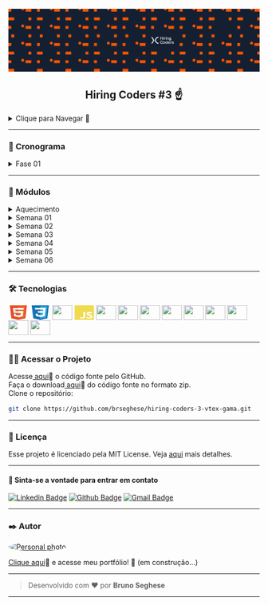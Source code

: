 <p align="center" id='top'>
    <img src="./a0_assets/banner.png">
    <h2 align="center"> Hiring Coders #3 ☝ </h2>
</p>

<details>
<summary>Clique para Navegar 🔽</summary>

- <a href="#cronograma">Cronograma</a>
- <a href="#modulos">Módulos</a>
- <a href="#tecnologias">Tecnologias</a>
- <a href="#acessar-projeto">Acessar Projeto</a>
- <a href="#licenca">Licença</a>
- <a href="#autor">Autor</a>

</details>

---

<h3 id="cronograma">📆 Cronograma</h3>

<details>
<summary>Fase 01</summary>

####

<ul>
<li>Aquecimento - 26/04/2022 a 01/05/2022</li>
<li>Semana 01 - 02/05/2022 a 08/05/2022</li>
<li>Semana 02 - 09/05/2022 a 15/05/2022</li>
<li>Semana 03 - 16/05/2022 a 22/05/2022</li>
<li>Semana 04 - 23/05/2022 a 29/05/2022</li>
<li>Semana 05 - 30/05/2022 a 05/06/2022</li>
<li>Semana 06 - 06/06/2022 a 12/06/2022</li>
</ul>

</details>

---

<h3 id="modulos">🎯​ Módulos</h3>

<details>
<summary>Aquecimento</summary>

####

- [Metodologias Ágeis](https://github.com/brseghese/hiring-coders-3-vtex-gama/tree/main/a1_metodologias_ageis)
- [Boas Práticas](https://github.com/brseghese/hiring-coders-3-vtex-gama/tree/main/a2_boas_praticas)
- [Estrutura de Dados](https://github.com/brseghese/hiring-coders-3-vtex-gama/tree/main/a3_estrutura_de_dados)
- [Testes](https://github.com/brseghese/hiring-coders-3-vtex-gama/tree/main/a4_testes)
- [HTML](https://github.com/brseghese/hiring-coders-3-vtex-gama/tree/main/a5_html) ||
  [Minha Lojinha Virtual](https://heringcoders3-html.netlify.app/)
- [CSS](https://github.com/brseghese/hiring-coders-3-vtex-gama/tree/main/a6_css) ||
  [Meu Portfólio](https://hiringcoders3-css.netlify.app/)

</details>

<details>
<summary>Semana 01</summary>

####

- [Introdução ao Desenvolvimento](https://github.com/brseghese/hiring-coders-3-vtex-gama/tree/main/b1_introducao_desenvolvimento)
- [Lógica de Programação](https://github.com/brseghese/hiring-coders-3-vtex-gama/tree/main/b2_logica_programacao)
- [GIT & GitHub](https://github.com/brseghese/hiring-coders-3-vtex-gama/tree/main/b3_git)

</details>

<details>
<summary>Semana 02</summary>

####

- [JavaScript](https://github.com/brseghese/hiring-coders-3-vtex-gama/tree/main/c1_javascript) ||
  [Validador de CPF](https://hc3-validador-cpf.netlify.app/)
- [TypeScript](https://github.com/brseghese/hiring-coders-3-vtex-gama/tree/main/c2_typescript)

</details>

<details>
<summary>Semana 03</summary>

####

- [React.js](https://github.com/brseghese/hiring-coders-3-vtex-gama/tree/main/d1_react) ||
  [Search GitHub User](https://hc3-search-rep-github.netlify.app/)
- [GraphQL](https://github.com/brseghese/hiring-coders-3-vtex-gama/tree/main/d2_graphql) ||
  [Dev Demands](https://github.com/brseghese/hc3-dev-demands)

</details>

<details>
<summary>Semana 04</summary>

####

- [Introdução ao Node.js](https://github.com/brseghese/hiring-coders-3-vtex-gama/tree/main/e1_node)<br>
  - [CRUD por URL](https://github.com/brseghese/hiring-coders-3-vtex-gama/tree/main/e1_node/b_hands_on_js)

</details>

<details>
<summary>Semana 05</summary>

####

- [Node.js - HTTP GET & HTTP POST](https://github.com/brseghese/hiring-coders-3-vtex-gama/tree/main/f1_node_http) ||
  [Sistema de Agendamento](https://github.com/brseghese/hc3-sistema-agenda)

</details>

<details>
<summary>Semana 06</summary>

####

- [Node.js - Criando uma REST API](https://github.com/brseghese/hiring-coders-3-vtex-gama/tree/main/g1_node_rest_api)
- [Consumo de API terceiras](https://github.com/brseghese/hiring-coders-3-vtex-gama/tree/main/g2_consumo_api_terceiras)

</details>

---

<h3 id="tecnologias">🛠️ Tecnologias</h3>

<div style="display: inline_block">
  <img align="center" height="30" width="40" src="https://raw.githubusercontent.com/devicons/devicon/master/icons/html5/html5-original.svg">
  <img align="center" height="30" width="40" src="https://raw.githubusercontent.com/devicons/devicon/master/icons/css3/css3-original.svg">
  <img align="center" height="30" width="40" src="https://cdn.jsdelivr.net/gh/devicons/devicon/icons/git/git-original.svg">
  <img align="center" height="30" width="40" src="https://raw.githubusercontent.com/devicons/devicon/master/icons/javascript/javascript-plain.svg">
  <img align="center" height="30" width="40" src="https://cdn.jsdelivr.net/gh/devicons/devicon/icons/typescript/typescript-original.svg">
  <img align="center" height="30" width="40" src="https://cdn.jsdelivr.net/gh/devicons/devicon/icons/react/react-original.svg">
  <img align="center" height="30" width="40" src="https://cdn.jsdelivr.net/gh/devicons/devicon/icons/graphql/graphql-plain.svg"> 
  <img align="center" height="30" width="40" src="https://cdn.jsdelivr.net/gh/devicons/devicon/icons/nodejs/nodejs-original.svg">
   <img align="center" height="30" width="40" src="https://cdn.jsdelivr.net/gh/devicons/devicon/icons/docker/docker-original.svg">
  <img align="center" height="30" width="40" src="https://cdn.jsdelivr.net/gh/devicons/devicon/icons/postgresql/postgresql-original.svg">
  <img align="center" height="30" width="40" src="https://cdn.jsdelivr.net/gh/devicons/devicon/icons/mongodb/mongodb-original.svg">
  <img align="center" height="30" width="40" src="https://cdn.jsdelivr.net/gh/devicons/devicon/icons/mysql/mysql-original.svg">
  <img align="center" height="30" width="40" src="https://cdn.jsdelivr.net/gh/devicons/devicon/icons/express/express-original.svg">

---

</div>

<h3 id="acessar-projeto">👷‍♂️​ Acessar o Projeto</h3>

Acesse<a href="https://github.com/brseghese/hiring-coders-3-vtex-gama"> aqui</a>🔗 o código fonte pelo GitHub.<br>
Faça o download<a href="https://github.com/brseghese/hiring-coders-3-vtex-gama/archive/refs/heads/main.zip"> aqui</a>🔗 do código fonte no formato zip.<br>
Clone o repositório:

```bash
git clone https://github.com/brseghese/hiring-coders-3-vtex-gama.git
```

---

<h3 id="licenca">📝 Licença</h3>

Esse projeto é licenciado pela MIT License. Veja [aqui](https://pt.wikipedia.org/wiki/Licen%C3%A7a_MIT) mais detalhes.

---

#### 💬 Sinta-se a vontade para entrar em contato

[![Linkedin Badge](https://img.shields.io/badge/LinkedIn-0077B5?style=for-the-badge&logo=linkedin&logoColor=white)](https://www.linkedin.com/in/brunoseghese/) [![Github Badge](https://img.shields.io/badge/GitHub-100000?style=for-the-badge&logo=github&logoColor=white)](https://github.com/brseghese) [![Gmail Badge](https://img.shields.io/badge/Gmail-D14836?style=for-the-badge&logo=gmail&logoColor=white)](mailto:brseghese@gmail.com)

---

### ✒️ Autor

<a href="https://github.com/brseghese"> <img style="border-radius: 50%;" src="https://avatars.githubusercontent.com/u/80193824?v=4" width="100px;" alt="Personal photo"/> </a>

[Clique aqui](https://brseghese.github.io)🔗 e acesse meu portfólio! 💼 (em construção...)

---

> Desenvolvido com ❤️ por **Bruno Seghese**

---
